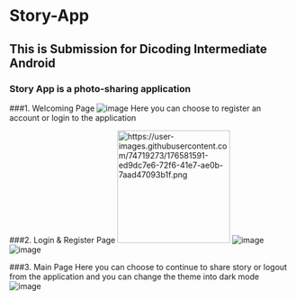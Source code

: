 # Story-App
## This is Submission for Dicoding Intermediate Android 

### Story App is a photo-sharing application

###1. Welcoming Page
![image](https://user-images.githubusercontent.com/74719273/176581384-adfb6b1b-d3bd-421b-a506-16885880736a.png)
Here you can choose to register an account or login to the application

###2. Login & Register Page
<img src="https://user-images.githubusercontent.com/74719273/176581591-ed9dc7e6-72f6-41e7-ae0b-7aad47093b1f.png" alt="https://user-images.githubusercontent.com/74719273/176581591-ed9dc7e6-72f6-41e7-ae0b-7aad47093b1f.png" width="200"/>
![image](https://user-images.githubusercontent.com/74719273/176581591-ed9dc7e6-72f6-41e7-ae0b-7aad47093b1f.png) ![image](https://user-images.githubusercontent.com/74719273/176581682-5205bb8b-91c3-42cc-834f-4031f3397ebb.png)

###3. Main Page
Here you can choose to continue to share story or logout from the application and you can change the theme into dark mode
![image](https://user-images.githubusercontent.com/74719273/176581965-8b3d7ea9-a7af-43e2-b29a-e9faee547078.png)

